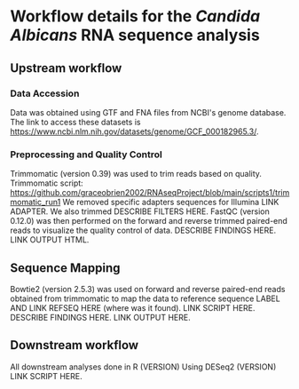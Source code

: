# Workflow details for the _Candida Albicans_ RNA sequence analysis
## Upstream workflow
### Data Accession 
Data was obtained using GTF and FNA files from NCBI's genome database. The link to access these datasets is <a>https://www.ncbi.nlm.nih.gov/datasets/genome/GCF_000182965.3/</a>. 
### Preprocessing and Quality Control
Trimmomatic (version 0.39) was used to trim reads based on quality. 
Trimmomatic script: <a>https://github.com/graceobrien2002/RNAseqProject/blob/main/scripts1/trimmomatic_run1</a>
We removed specific adapters sequences for Illumina LINK ADAPTER. We also trimmed DESCRIBE FILTERS HERE.
FastQC (version 0.12.0) was then performed on the forward and reverse trimmed paired-end reads to visualize the quality control of data. DESCRIBE FINDINGS HERE. LINK OUTPUT HTML. 
## Sequence Mapping
Bowtie2 (version 2.5.3) was used on forward and reverse paired-end reads obtained from trimmomatic to map the data to reference sequence LABEL AND LINK REFSEQ HERE (where was it found). LINK SCRIPT HERE.
DESCRIBE FINDINGS HERE. LINK OUTPUT HERE.

## Downstream workflow
All downstream analyses done in R (VERSION)
Using DESeq2 (VERSION) LINK SCRIPT HERE.

